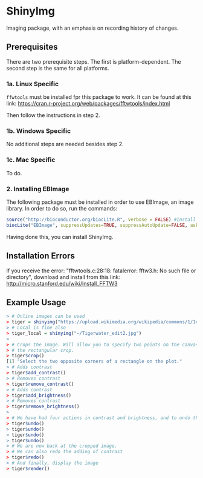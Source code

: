 # ShinyImg
Imaging package, with an emphasis on recording history of changes.

## Prerequisites
There are two prerequisite steps. The first is platform-dependent. The second step is the same for all platforms.
### 1a. Linux Specific
```ffwtools``` must be installed fpr this package to work. 
It can be found at this link:
https://cran.r-project.org/web/packages/fftwtools/index.html

Then follow the instructions in step 2.

### 1b. Windows Specific
No additional steps are needed besides step 2.

### 1c. Mac Specific
To do.

### 2. Installing EBImage
The following package must be installed in order to use EBImage, an image library.
In order to do so, run the commands:
```R
source("http://bioconductor.org/biocLite.R", verbose = FALSE) #Install package
biocLite("EBImage", suppressUpdates=TRUE, suppressAutoUpdate=FALSE, ask = FALSE)
```
Having done this, you can install ShinyImg.


## Installation Errors
If you receive the error:
"fftwtools.c:28:18: fatalerror: fftw3.h: No such file or directory", download and install
from this link: http://micro.stanford.edu/wiki/Install_FFTW3
 
## Example Usage

```R
> # Online images can be used
> tiger = shinyimg("https://upload.wikimedia.org/wikipedia/commons/1/1c/Tigerwater_edit2.jpg")
> # Local is fine also
> tiger_local = shinyimg("~/Tigerwater_edit2.jpg")
>
> # Crops the image. Will allow you to specify two points on the canvas that make up opposite ends of
> # the rectangular crop.
> tiger$crop()
[1] "Select the two opposite corners of a rectangle on the plot."
> # Adds contrast
> tiger$add_contrast()
> # Removes contrast
> tiger$remove_contrast()
> # Adds contrast
> tiger$add_brightness()
> # Removes contrast
> tiger$remove_brightness()
>
> # We have had four actions in contrast and brightness, and to undo them we call undo four times
> tiger$undo()
> tiger$undo()
> tiger$undo()
> tiger$undo()
> # We are now back at the cropped image.
> # We can also redo the adding of contrast
> tiger$redo()
> # And finally, display the image
> tiger$render()
```
